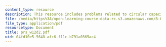 ```yaml
---
content_type: resource
description: This resource includes problems related to circular capacitor.
file: /media/https%3A/open-learning-course-data-rc.s3.amazonaws.com/8-02t-electricity-and-magnetism-spring-2005/04fd10e55648afc6f11cb791a0365ac4_prs_w12d2.pdf
file_type: application/pdf
resourcetype: Document
title: prs_w12d2.pdf
uid: 04fd10e5-5648-afc6-f11c-b791a0365ac4
---
```

